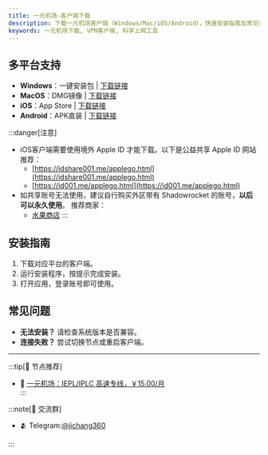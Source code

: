 ```yaml
---
title: 一元机场-客户端下载
description: 下载一元机场客户端（Windows/Mac/iOS/Android），快速安装指南及常见问题解答。
keywords: 一元机场下载, VPN客户端, 科学上网工具
---
```


## 多平台支持
- **Windows**：一键安装包 | [下载链接](https://cmhk.node-is.green/d/root/clash_for_windows_x64_cn.zip)
- **MacOS**：DMG镜像 | [下载链接](https://xn--4gq62f52gdss.com/down/clash.zip)
- **iOS**：App Store | [下载链接](https://apps.apple.com/us/app/shadowrocket/id932747118)
- **Android**：APK直装 | [下载链接](https://xn--4gq62f52gdss.com/down/clash.apk)

:::danger[注意]
-  iOS客户端需要使用境外 Apple ID 才能下载。以下是公益共享 Apple ID 网站推荐：
    - [https://idshare001.me/applego.html](https://idshare001.me/applego.html)
    - [https://id001.me/applego.html](https://id001.me/applego.html)
- 如共享账号无法使用，建议自行购买外区带有 Shadowrocket 的账号，**以后可以永久使用**。
  推荐商家：
    - [水果商店](https://appleshop.win)
:::

## 安装指南
1. 下载对应平台的客户端。
2. 运行安装程序，按提示完成安装。
3. 打开应用，登录账号即可使用。

## 常见问题
- **无法安装？** 请检查系统版本是否兼容。
- **连接失败？** 尝试切换节点或重启客户端。
------------------


:::tip[🎉 节点推荐]
- 🚀 <a href="https://a.suola.link/1yuan" rel="sponsored nofollow noopener" target="_blank">一元机场：IEPL/IPLC 高速专线，￥15.00/月</a><br>
:::

:::note[💬 交流群]

- 🫂 Telegram:[@jichang360](https://t.me/jichang360)

:::